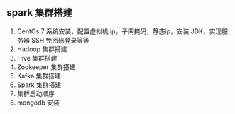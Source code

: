 ## spark 集群搭建
1. CentOs 7 系统安装，配置虚拟机 ip，子网掩码，静态ip，安装 JDK，实现服务器 SSH 免密码登录等等
2. Hadoop 集群搭建
3. Hive 集群搭建
4. Zookeeper 集群搭建
5. Kafka 集群搭建
6. Spark 集群搭建
7. 集群启动顺序
8. mongodb 安装

